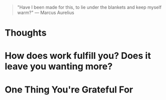 
> \"Have I been made for this, to lie under the blankets and keep myself warm?\" — Marcus Aurelius

# Thoughts

# How does work fulfill you? Does it leave you wanting more?

# One Thing You're Grateful For

